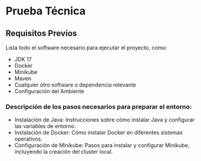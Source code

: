 # Prueba Técnica

## Requisitos Previos

Lista todo el software necesario para ejecutar el proyecto, como:

* JDK 17
* Docker
* Minikube
* Maven
* Cualquier otro software o dependencia relevante
* Configuración del Ambiente

### Descripción de los pasos necesarios para preparar el entorno:

* Instalación de Java: Instrucciones sobre cómo instalar Java y configurar las variables de entorno.
* Instalación de Docker: Cómo instalar Docker en diferentes sistemas operativos.
* Configuración de Minikube: Pasos para instalar y configurar Minikube, incluyendo la creación del cluster local.
